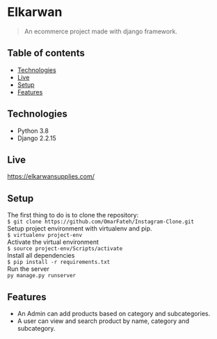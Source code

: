 # Elkarwan
> An ecommerce project made with django framework.

## Table of contents
* [Technologies](#technologies)
* [Live](#live)
* [Setup](#setup)
* [Features](#features)


## Technologies
* Python 3.8
* Django 2.2.15

## Live  
https://elkarwansupplies.com/

## Setup
The first thing to do is to clone the repository:  
`$ git clone https://github.com/OmarFateh/Instagram-Clone.git`  
Setup project environment with virtualenv and pip.  
`$ virtualenv project-env`  
Activate the virtual environment  
`$ source project-env/Scripts/activate`  
Install all dependencies  
`$ pip install -r requirements.txt`  
Run the server  
`py manage.py runserver`

## Features
* An Admin can add products based on category and subcategories.
* A user can view and search product by name, category and subcategory.
